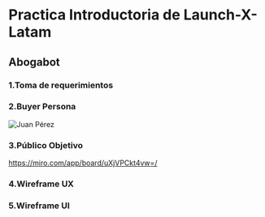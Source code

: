 # Practica Introductoria de Launch-X-Latam

## Abogabot

### 1.Toma de requerimientos

### 2.Buyer Persona

![Juan Pérez](https://user-images.githubusercontent.com/102496789/202271928-c0cf03f4-9e51-4e09-ad59-cd92a438bcdd.jpg)

### 3.Público Objetivo

https://miro.com/app/board/uXjVPCkt4vw=/

### 4.Wireframe UX

### 5.Wireframe UI
